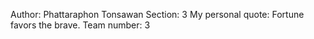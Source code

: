Author: Phattaraphon Tonsawan
Section: 3
My personal quote: Fortune favors the brave.
Team number: 3
